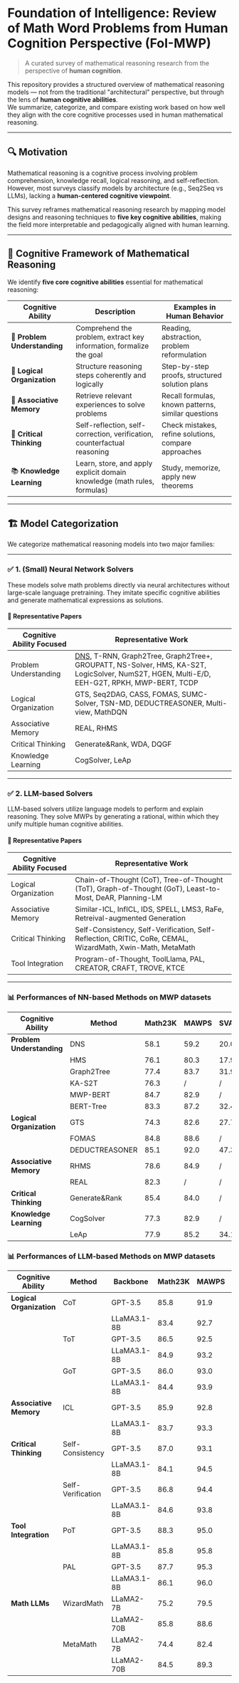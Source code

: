 # Foundation of Intelligence: Review of Math Word Problems from Human Cognition Perspective (FoI-MWP)

> A curated survey of mathematical reasoning research from the perspective of **human cognition**.

This repository provides a structured overview of mathematical reasoning models — not from the traditional "architectural" perspective, but through the lens of **human cognitive abilities**.  
We summarize, categorize, and compare existing work based on how well they align with the core cognitive processes used in human mathematical reasoning.

---

## 🔍 Motivation

Mathematical reasoning is a cognitive process involving problem comprehension, knowledge recall, logical reasoning, and self-reflection. However, most surveys classify models by architecture (e.g., Seq2Seq vs LLMs), lacking a **human-centered cognitive viewpoint**.

This survey reframes mathematical reasoning research by mapping model designs and reasoning techniques to **five key cognitive abilities**, making the field more interpretable and pedagogically aligned with human learning.

---

## 🧠 Cognitive Framework of Mathematical Reasoning

We identify **five core cognitive abilities** essential for mathematical reasoning:

| Cognitive Ability | Description | Examples in Human Behavior |
|-------------------|-------------|-----------------------------|
| 🧭 **Problem Understanding** | Comprehend the problem, extract key information, formalize the goal | Reading, abstraction, problem reformulation |
| 🧩 **Logical Organization** | Structure reasoning steps coherently and logically | Step-by-step proofs, structured solution plans |
| 🔗 **Associative Memory** | Retrieve relevant experiences to solve problems | Recall formulas, known patterns, similar questions |
| 🧐 **Critical Thinking** | Self-reflection, self-correction, verification, counterfactual reasoning | Check mistakes, refine solutions, compare approaches |
| 📚 **Knowledge Learning** | Learn, store, and apply explicit domain knowledge (math rules, formulas) | Study, memorize, apply new theorems |

---

## 🏗️ Model Categorization

We categorize mathematical reasoning models into two major families:

---

### ✅ 1. **(Small) Neural Network Solvers**

These models solve math problems directly via neural architectures without large-scale language pretraining. They imitate specific cognitive abilities and generate mathematical expressions as solutions.

#### 📍 Representative Papers

| Cognitive Ability Focused | Representative Work |
|----------------------------|----------------------|
| Problem Understanding | [DNS](https://aclanthology.org/D17-1088/), T-RNN, Graph2Tree, Graph2Tree+, GROUPATT, NS-Solver, HMS, KA-S2T, LogicSolver, NumS2T, HGEN, Multi-E/D, EEH-G2T, RPKH, MWP-BERT, TCDP |
| Logical Organization | GTS, Seq2DAG, CASS, FOMAS, SUMC-Solver, TSN-MD, DEDUCTREASONER, Multi-view, MathDQN |
| Associative Memory | REAL, RHMS |
| Critical Thinking | Generate&Rank, WDA, DQGF |
| Knowledge Learning | CogSolver, LeAp |

---

### ✅ 2. **LLM-based Solvers**

LLM-based solvers utilize language models to perform and explain reasoning. They solve MWPs by generating a rational, within which they unify multiple human cognitive abilities.

#### 📍 Representative Papers

| Cognitive Ability Focused | Representative Work |
|-------------------|-------------------|
| Logical Organization | Chain-of-Thought (CoT), Tree-of-Thought (ToT), Graph-of-Thought (GoT), Least-to-Most, DeAR, Planning-LM |
| Associative Memory | Similar-ICL, InfICL, IDS, SPELL, LMS3, RaFe, Retreival-augmented Generation |
| Critical Thinking | Self-Consistency, Self-Verification, Self-Reflection, CRITIC, CoRe, CEMAL, WizardMath, Xwin-Math, MetaMath |
| Tool Integration | Program-of-Thought, ToolLlama, PAL, CREATOR, CRAFT, TROVE, KTCE |

---

### 📊 Performances of NN-based Methods on MWP datasets

| Cognitive Ability | Method | Math23K | MAWPS | SVAMP | MathQA |
|------------------|--------|---------|-------|-------|--------|
| **Problem Understanding** | DNS | 58.1 | 59.2 | 20.0 | / |
|  | HMS | 76.1 | 80.3 | 17.9 | / |
|  | Graph2Tree | 77.4 | 83.7 | 31.9 | 69.5 |
|  | KA-S2T | 76.3 | / | / | / |
|  | MWP-BERT | 84.7 | 82.9 | / | 76.2 |
|  | BERT-Tree | 83.3 | 87.2 | 32.4 | 73.8 |
| **Logical Organization** | GTS | 74.3 | 82.6 | 27.7 | / |
|  | FOMAS | 84.8 | 88.6 | / | / |
|  | DEDUCTREASONER | 85.1 | 92.0 | 47.3 | 78.6 |
| **Associative Memory** | RHMS | 78.6 | 84.9 | / | / |
|  | REAL | 82.3 | / | / | / |
| **Critical Thinking** | Generate&Rank | 85.4 | 84.0 | / | / |
| **Knowledge Learning** | CogSolver | 77.3 | 82.9 | / | / |
|  | LeAp | 77.9 | 85.2 | 34.1 | / |


### 📊 Performances of LLM-based Methods on MWP datasets

| Cognitive Ability | Method | Backbone | Math23K | MAWPS | SVAMP | MathQA | GSM8K |
|------------------|--------|---------|---------|-------|-------|--------|-------|
| **Logical Organization** | CoT | GPT-3.5 | 85.8 | 91.9 | 88.4 | 79.8 | 87.2 |
|   |   | LLaMA3.1-8B | 83.4 | 92.7 | 88.9 | 80.2 | 87.4 |
|   | ToT | GPT-3.5 | 86.5 | 92.5 | 89.7 | 80.8 | 88.8 |
|   |   | LLaMA3.1-8B | 84.9 | 93.2 | 90.0 | 81.0 | 89.2 |
|   | GoT | GPT-3.5 | 86.0 | 93.0 | 90.1 | 80.6 | 87.9 |
|   |   | LLaMA3.1-8B | 84.4 | 93.9 | 90.8 | 81.0 | 88.5 |
| **Associative Memory** | ICL | GPT-3.5 | 85.9 | 92.8 | 89.9 | 81.1 | 90.8 |
|   |   | LLaMA3.1-8B | 83.7 | 93.3 | 91.0 | 81.5 | 91.3 |
| **Critical Thinking** | Self-Consistency | GPT-3.5 | 87.0 | 93.1 | 91.7 | 81.4 | 90.5 |
|   |   | LLaMA3.1-8B | 84.1 | 94.5 | 91.9 | 81.7 | 91.2 |
|   | Self-Verification | GPT-3.5 | 86.8 | 94.4 | 90.6 | 82.5 | 91.6 |
|   |   | LLaMA3.1-8B | 84.6 | 93.8 | 92.1 | 82.0 | 90.9 |
| **Tool Integration** | PoT | GPT-3.5 | 88.3 | 95.0 | 93.8 | 84.7 | 92.8 |
|   |   | LLaMA3.1-8B | 85.8 | 95.8 | 93.5 | 85.5 | 92.5 |
|   | PAL | GPT-3.5 | 87.7 | 95.3 | 92.5 | 83.1 | 93.0 |
|   |   | LLaMA3.1-8B | 86.1 | 96.0 | 93.7 | 82.4 | 93.4 |
| **Math LLMs** | WizardMath | LLaMA2-7B | 75.2 | 79.5 | 63.2 | 73.5 | 75.1 |
|   |   | LLaMA2-70B | 85.8 | 88.6 | 76.4 | 80.1 | 83.8 |
|   | MetaMath | LLaMA2-7B | 74.4 | 82.4 | 75.8 | 77.6 | 79.2 |
|   |   | LLaMA2-70B | 84.5 | 89.3 | 80.6 | 81.0 | 85.3 |